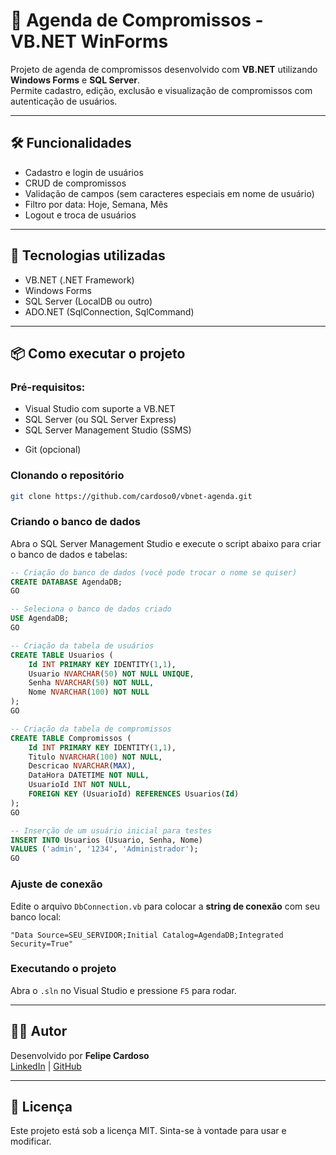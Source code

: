 
# 📅 Agenda de Compromissos - VB.NET WinForms

Projeto de agenda de compromissos desenvolvido com **VB.NET** utilizando **Windows Forms** e **SQL Server**.  
Permite cadastro, edição, exclusão e visualização de compromissos com autenticação de usuários.

---

## 🛠 Funcionalidades

- Cadastro e login de usuários
- CRUD de compromissos
- Validação de campos (sem caracteres especiais em nome de usuário)
- Filtro por data: Hoje, Semana, Mês
- Logout e troca de usuários

---

## 🚀 Tecnologias utilizadas

- VB.NET (.NET Framework)
- Windows Forms
- SQL Server (LocalDB ou outro)
- ADO.NET (SqlConnection, SqlCommand)

---

## 📦 Como executar o projeto

### Pré-requisitos:

* Visual Studio com suporte a VB.NET
* SQL Server (ou SQL Server Express)
* SQL Server Management Studio (SSMS)
- Git (opcional)

### Clonando o repositório

```bash
git clone https://github.com/cardoso0/vbnet-agenda.git
```

### Criando o banco de dados

Abra o SQL Server Management Studio e execute o script abaixo para criar o banco de dados e tabelas:

```sql
-- Criação do banco de dados (você pode trocar o nome se quiser)
CREATE DATABASE AgendaDB;
GO

-- Seleciona o banco de dados criado
USE AgendaDB;
GO

-- Criação da tabela de usuários
CREATE TABLE Usuarios (
    Id INT PRIMARY KEY IDENTITY(1,1),
    Usuario NVARCHAR(50) NOT NULL UNIQUE,
    Senha NVARCHAR(50) NOT NULL,
    Nome NVARCHAR(100) NOT NULL
);
GO

-- Criação da tabela de compromissos
CREATE TABLE Compromissos (
    Id INT PRIMARY KEY IDENTITY(1,1),
    Titulo NVARCHAR(100) NOT NULL,
    Descricao NVARCHAR(MAX),
    DataHora DATETIME NOT NULL,
    UsuarioId INT NOT NULL,
    FOREIGN KEY (UsuarioId) REFERENCES Usuarios(Id)
);
GO

-- Inserção de um usuário inicial para testes
INSERT INTO Usuarios (Usuario, Senha, Nome)
VALUES ('admin', '1234', 'Administrador');
GO
```

### Ajuste de conexão

Edite o arquivo `DbConnection.vb` para colocar a **string de conexão** com seu banco local:

```vb.net
"Data Source=SEU_SERVIDOR;Initial Catalog=AgendaDB;Integrated Security=True"
```

### Executando o projeto

Abra o `.sln` no Visual Studio e pressione `F5` para rodar.

---

## 👨‍💻 Autor

Desenvolvido por **Felipe Cardoso**  
[LinkedIn](https://www.linkedin.com/in/felipe-pontes-cardoso-9b93401a0/) | [GitHub](https://github.com/cardoso0)

---

## 📌 Licença

Este projeto está sob a licença MIT. Sinta-se à vontade para usar e modificar.
